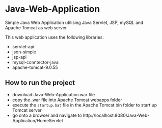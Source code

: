 # Java-Web-Application
Simple Java Web Application utilising Java Servlet, JSP, mySQL and Apache Tomcat as web server

This web application uses the following libraries:
* servlet-api
* json-simple
* jsp-api
* mysql-conntector-java
* apache-tomcat-9.0.55

## How to run the project
* download Java-Web-Application.war file
* copy the .war file into Apache Tomcat webapps folder
* execute the `startup.bat` file in the Apache Tomcat bin folder to start up Tomcat server
* go onto a browser and navigate to http://localhost:8080/Java-Web-Application/HomeServlet
